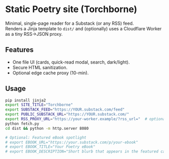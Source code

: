 # Static Poetry site (Torchborne) 

Minimal, single-page reader for a Substack (or any RSS) feed.  
Renders a Jinja template to `dist/` and (optionally) uses a Cloudflare Worker as a tiny RSS→JSON proxy.

## Features
- One file UI (cards, quick-read modal, search, dark/light).
- Secure HTML sanitization.
- Optional edge cache proxy (10-min).

## Usage
```bash
pip install jinja2
export SITE_TITLE="Torchborne"
export SUBSTACK_FEED="https://YOUR.substack.com/feed"
export PUBLIC_SUBSTACK_URL="https://YOUR.substack.com/"
export RSS_PROXY_URL="https://your-worker.example/?rss_url="  # optional
python fetch.py
cd dist && python -m http.server 8080

# Optional: Featured eBook spotlight
# export EBOOK_URL="https://your.substack.com/p/your-ebook"
# export EBOOK_TITLE="Your Poetry eBook"
# export EBOOK_DESCRIPTION="Short blurb that appears in the featured card"

